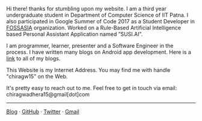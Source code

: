 Hi there! thanks for stumbling upon my website. I am a third year undergraduate student in Department of Computer Science of IIT Patna. I also participated in Google Summer of Code 2017 as a Student Developer in [FOSSASIA](http://www.fossasia.org/)
organization. Worked on a Rule-Based Artificial Intelligence based Personal Assistant
Application named ”SUSI.AI”.

I am programmer, learner, presenter and a Software Engineer in the process. I have written many blogs on Android app development. Here is a [link](http://blog.fossasia.org/?author_name=chiragw15)
to all of my blogs.

This Website is my Internet Address. You may find me with handle "chiragw15" on the Web.

It's pretty easy to reach out to me. Feel free to get in touch via email: chiragwadhera15@gmail[dot]com

---

[Blog](http://blog.fossasia.org/?author_name=chiragw15) · [GitHub](https://github.com/chiragw15) · [Twitter](https://twitter.com/chiragw15) · [Gmail](<mailto:chiragwadhera15@gmail.com>)
